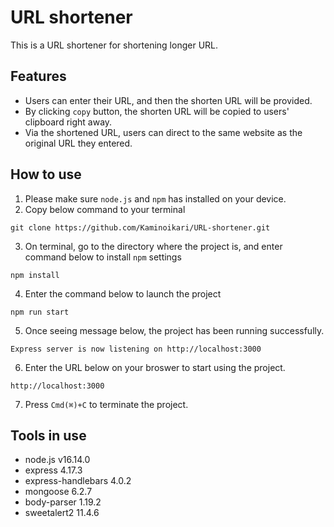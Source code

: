 # URL shortener
This is a URL shortener for shortening longer URL.



## Features
* Users can enter their URL, and then the shorten URL will be provided.
* By clicking `copy` button, the shorten URL will be copied to users' clipboard right away.
* Via the shortened URL, users can direct to the same website as the original URL they entered.


## How to use
1. Please make sure `node.js` and `npm` has installed on your device.
2. Copy below command to your terminal
```
git clone https://github.com/Kaminoikari/URL-shortener.git
```
3. On terminal, go to the directory where the project is, and enter command below to install `npm` settings
```
npm install
``` 
4. Enter the command below to launch the project
```
npm run start
```
5. Once seeing message below, the project has been running successfully.
```
Express server is now listening on http://localhost:3000
```
6. Enter the URL below on your broswer to start using the project.
```
http://localhost:3000
```
7. Press `Cmd(⌘)+C` to terminate the project.


## Tools in use
* node.js v16.14.0
* express 4.17.3
* express-handlebars 4.0.2
* mongoose 6.2.7
* body-parser 1.19.2
* sweetalert2 11.4.6
